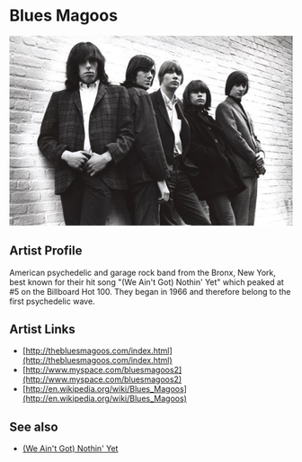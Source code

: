 # Blues Magoos

![](../../assets/artists/Blues_Magoos.png)

## Artist Profile

American psychedelic and garage rock band from the Bronx, New York, best known for their hit song "(We Ain't Got) Nothin' Yet" which peaked at #5 on the Billboard Hot 100. They began in 1966 and therefore belong to the first psychedelic wave.

## Artist Links

- [http://thebluesmagoos.com/index.html](http://thebluesmagoos.com/index.html)
- [http://www.myspace.com/bluesmagoos2](http://www.myspace.com/bluesmagoos2)
- [http://en.wikipedia.org/wiki/Blues_Magoos](http://en.wikipedia.org/wiki/Blues_Magoos)


## See also

- [(We Ain't Got) Nothin' Yet](We_Aint_Got_Nothin_Yet.md)
